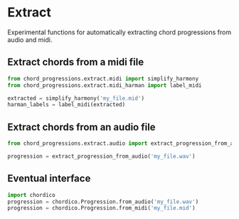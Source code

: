 # Extract

Experimental functions for automatically extracting chord progressions from audio and midi.

## Extract chords from a midi file

```python
from chord_progressions.extract.midi import simplify_harmony
from chord_progressions.extract.midi_harman import label_midi

extracted = simplify_harmony('my_file.mid')
harman_labels = label_midi(extracted)
```

## Extract chords from an audio file

```python
from chord_progressions.extract.audio import extract_progression_from_audio

progression = extract_progression_from_audio('my_file.wav')
```

## Eventual interface

```python
import chordico
progression = chordico.Progression.from_audio('my_file.wav')
progression = chordico.Progression.from_midi('my_file.mid')
```
